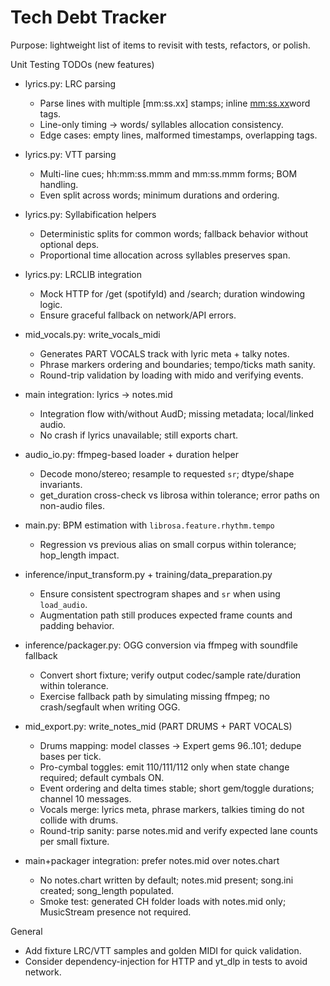 Tech Debt Tracker
=================

Purpose: lightweight list of items to revisit with tests, refactors, or polish.

Unit Testing TODOs (new features)
- lyrics.py: LRC parsing
  - Parse lines with multiple [mm:ss.xx] stamps; inline <mm:ss.xx>word tags.
  - Line-only timing → words/ syllables allocation consistency.
  - Edge cases: empty lines, malformed timestamps, overlapping tags.
- lyrics.py: VTT parsing
  - Multi-line cues; hh:mm:ss.mmm and mm:ss.mmm forms; BOM handling.
  - Even split across words; minimum durations and ordering.
- lyrics.py: Syllabification helpers
  - Deterministic splits for common words; fallback behavior without optional deps.
  - Proportional time allocation across syllables preserves span.
- lyrics.py: LRCLIB integration
  - Mock HTTP for /get (spotifyId) and /search; duration windowing logic.
  - Ensure graceful fallback on network/API errors.
- mid_vocals.py: write_vocals_midi
  - Generates PART VOCALS track with lyric meta + talky notes.
  - Phrase markers ordering and boundaries; tempo/ticks math sanity.
  - Round-trip validation by loading with mido and verifying events.
- main integration: lyrics → notes.mid
  - Integration flow with/without AudD; missing metadata; local/linked audio.
  - No crash if lyrics unavailable; still exports chart.

- audio_io.py: ffmpeg-based loader + duration helper
  - Decode mono/stereo; resample to requested `sr`; dtype/shape invariants.
  - get_duration cross-check vs librosa within tolerance; error paths on non-audio files.
- main.py: BPM estimation with `librosa.feature.rhythm.tempo`
  - Regression vs previous alias on small corpus within tolerance; hop_length impact.
- inference/input_transform.py + training/data_preparation.py
  - Ensure consistent spectrogram shapes and `sr` when using `load_audio`.
  - Augmentation path still produces expected frame counts and padding behavior.
- inference/packager.py: OGG conversion via ffmpeg with soundfile fallback
  - Convert short fixture; verify output codec/sample rate/duration within tolerance.
  - Exercise fallback path by simulating missing ffmpeg; no crash/segfault when writing OGG.

- mid_export.py: write_notes_mid (PART DRUMS + PART VOCALS)
  - Drums mapping: model classes → Expert gems 96..101; dedupe bases per tick.
  - Pro-cymbal toggles: emit 110/111/112 only when state change required; default cymbals ON.
  - Event ordering and delta times stable; short gem/toggle durations; channel 10 messages.
  - Vocals merge: lyrics meta, phrase markers, talkies timing do not collide with drums.
  - Round-trip sanity: parse notes.mid and verify expected lane counts per small fixture.
- main+packager integration: prefer notes.mid over notes.chart
  - No notes.chart written by default; notes.mid present; song.ini created; song_length populated.
  - Smoke test: generated CH folder loads with notes.mid only; MusicStream presence not required.

General
- Add fixture LRC/VTT samples and golden MIDI for quick validation.
- Consider dependency-injection for HTTP and yt_dlp in tests to avoid network.
